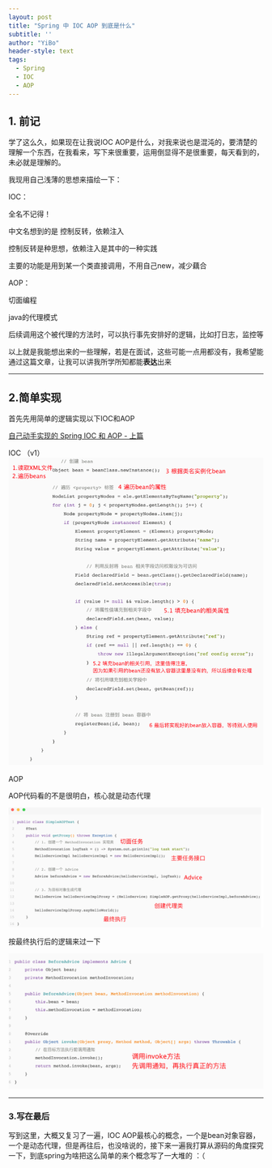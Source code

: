 ```yaml
---
layout: post
title: "Spring 中 IOC AOP 到底是什么"
subtitle: ''
author: "YiBo"
header-style: text
tags:
  - Spring
  - IOC
  - AOP
---
```


## 1. 前记

学了这么久，如果现在让我说IOC AOP是什么，对我来说也是混沌的，要清楚的理解一个东西，在我看来，写下来很重要，运用倒显得不是很重要，每天看到的，未必就是理解的。

我现用自己浅薄的思想来描绘一下：

IOC：

全名不记得！

中文名想到的是 控制反转，依赖注入

控制反转是种思想，依赖注入是其中的一种实践

主要的功能是用到某一个类直接调用，不用自己new，减少藕合



AOP：

切面编程

java的代理模式

后续调用这个被代理的方法时，可以执行事先安排好的逻辑，比如打日志，监控等



以上就是我能想出来的一些理解，若是在面试，这些可能一点用都没有，我希望能通过这篇文章，让我可以讲我所学所知都能**表达**出来



-------------

## 2.简单实现

首先先用简单的逻辑实现以下IOC和AOP

[自己动手实现的 Spring IOC 和 AOP - 上篇](/http://www.tianxiaobo.com/2018/01/18/%E8%87%AA%E5%B7%B1%E5%8A%A8%E6%89%8B%E5%AE%9E%E7%8E%B0%E7%9A%84-Spring-IOC-%E5%92%8C-AOP-%E4%B8%8A%E7%AF%87/)

IOC  （v1）
![image-20201010113811745](/img/in-post/2020-10/image-20201010113811745.png)


AOP

AOP代码看的不是很明白，核心就是动态代理

![image-20201010115944959](/img/in-post/2020-10/image-20201010115944959.png)

按最终执行后的逻辑来过一下

![image-20201010120253398](/img/in-post/2020-10/image-20201010120253398.png)



---------

### 3.写在最后

写到这里，大概又复习了一遍，IOC AOP最核心的概念，一个是bean对象容器，一个是动态代理，但是再往后，也没啥说的，接下来一遍我打算从源码的角度探究一下，到底spring为啥把这么简单的来个概念写了一大堆的 ：（

